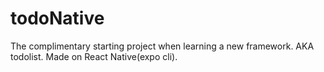 # todoNative
The complimentary starting project when learning a new framework. AKA todolist. Made on React Native(expo cli).
